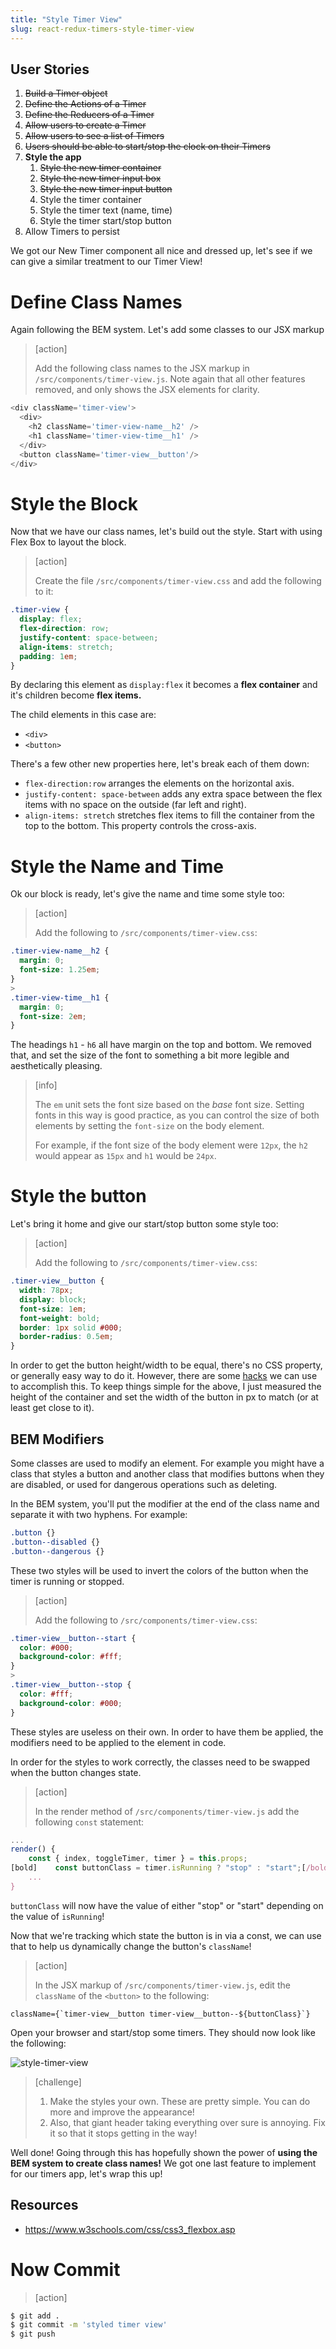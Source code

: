 ```yaml
---
title: "Style Timer View"
slug: react-redux-timers-style-timer-view
---
```


## User Stories

1. ~~Build a Timer object~~
1. ~~Define the Actions of a Timer~~
1. ~~Define the Reducers of a Timer~~
1. ~~Allow users to create a Timer~~
1. ~~Allow users to see a list of Timers~~
1. ~~Users should be able to start/stop the clock on their Timers~~
1. **Style the app**
    1. ~~Style the new timer container~~
    1. ~~Style the new timer input box~~
    1. ~~Style the new timer input button~~
    1. Style the timer container
    1. Style the timer text (name, time)
    1. Style the timer start/stop button
1. Allow Timers to persist

We got our New Timer component all nice and dressed up, let's see if we can give a similar treatment to our Timer View!

# Define Class Names

Again following the BEM system. Let's add some classes to our JSX markup

> [action]
>
> Add the following class names to the JSX markup in `/src/components/timer-view.js`. Note again that all other features removed, and only shows the JSX elements for clarity.
>
```js
<div className='timer-view'>
  <div>
    <h2 className='timer-view-name__h2' />
    <h1 className='timer-view-time__h1' />
  </div>
  <button className='timer-view__button'/>
</div>
```

# Style the Block

Now that we have our class names, let's build out the style. Start with using Flex Box to layout the block.

> [action]
>
> Create the file `/src/components/timer-view.css` and add the following to it:
>
```css
.timer-view {
  display: flex;
  flex-direction: row;
  justify-content: space-between;
  align-items: stretch;
  padding: 1em;
}
```

By declaring this element as `display:flex` it becomes a **flex container** and it's children become **flex items.**

The child elements in this case are:

- `<div>`
- `<button>`

There's a few other new properties here, let's break each of them down:

- `flex-direction:row` arranges the elements on the
horizontal axis.
- `justify-content: space-between` adds any extra space
between the flex items with no space on the outside
(far left and right).
- `align-items: stretch` stretches flex items to fill the
container from the top to the bottom. This property
controls the cross-axis.

# Style the Name and Time

Ok our block is ready, let's give the name and time some style too:

> [action]
>
> Add the following to `/src/components/timer-view.css`:
>
```css
.timer-view-name__h2 {
  margin: 0;
  font-size: 1.25em;
}
>
.timer-view-time__h1 {
  margin: 0;
  font-size: 2em;
}
```

The headings `h1` - `h6` all have margin on the top and bottom.
We removed that, and set the size of the font to something a bit more legible and aesthetically pleasing.

> [info]
>
> The `em` unit sets the font size based on the _base_ font size. Setting fonts in this way is good practice, as you can control the size of both elements by setting the `font-size` on the body element.
>
> For example, if the font size of the body element were `12px`, the `h2` would appear as `15px` and `h1` would be `24px`.

# Style the button

Let's bring it home and give our start/stop button some style too:

> [action]
>
> Add the following to `/src/components/timer-view.css`:
>
```css
.timer-view__button {
  width: 78px;
  display: block;
  font-size: 1em;
  font-weight: bold;
  border: 1px solid #000;
  border-radius: 0.5em;
}
```

In order to get the button height/width to be equal, there's no CSS property, or generally easy way to do it. However, there are some [hacks](https://www.w3schools.com/howto/howto_css_aspect_ratio.asp) we can use to accomplish this. To keep things simple for the above, I just measured the height of the container and set the width of the button in px to match (or at least get close to it).

## BEM Modifiers

Some classes are used to modify an element. For example you
might have a class that styles a button and another class
that modifies buttons when they are disabled, or used for
dangerous operations such as deleting.

In the BEM system, you'll put the modifier at the end of the
class name and separate it with two hyphens. For example:

```css
.button {}
.button--disabled {}
.button--dangerous {}
```

These two styles will be used to invert the colors of the
button when the timer is running or stopped.

> [action]
>
> Add the following to `/src/components/timer-view.css`:
>
```css
.timer-view__button--start {
  color: #000;
  background-color: #fff;
}
>
.timer-view__button--stop {
  color: #fff;
  background-color: #000;
}
```

These styles are useless on their own. In order to have them be applied, the modifiers need to be applied to the element in code.

In order for the styles to work correctly, the classes need to be swapped when the button changes state.

> [action]
>
> In the render method of `/src/components/timer-view.js` add the following `const` statement:
>
```js
...
render() {
    const { index, toggleTimer, timer } = this.props;
[bold]    const buttonClass = timer.isRunning ? "stop" : "start";[/bold]
    ...
}
```

`buttonClass` will now have the value of either "stop" or "start" depending on the value of `isRunning`!

Now that we're tracking which state the button is in via a const, we can use that to help us dynamically change the button's `className`!

> [action]
>
> In the JSX markup of `/src/components/timer-view.js`, edit the `className` of the `<button>` to the following:
>
```JS
className={`timer-view__button timer-view__button--${buttonClass}`}
```

Open your browser and start/stop some timers. They should now look like the following:

![style-timer-view](assets/style-timer-view.png)

> [challenge]
>
> 1. Make the styles your own. These are pretty simple. You
can do more and improve the appearance!
> 1. Also, that giant header taking everything over sure is annoying. Fix it so that it stops getting in the way!

Well done! Going through this has hopefully shown the power of **using the BEM system to create class names!** We got one last feature to implement for our timers app, let's wrap this up!

## Resources

- https://www.w3schools.com/css/css3_flexbox.asp

# Now Commit

>[action]
>
```bash
$ git add .
$ git commit -m 'styled timer view'
$ git push
```
